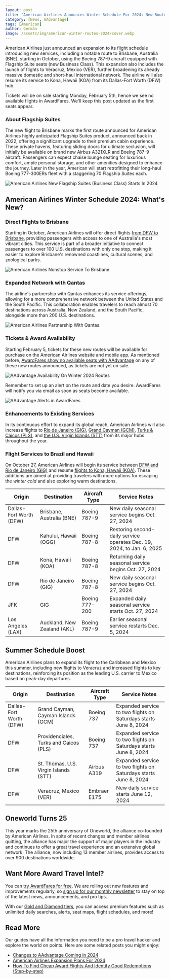 ```yaml
---
layout: post
title: "American Airlines Announces Winter Schedule For 2024: New Route to Brisbane with Flagship Suites & More"
category: [News, AAdvantage]
tags: [American]
author: Germán
image: /assets/img/american-winter-routes-2024/cover.webp
---
```


American Airlines just announced an expansion to its flight schedule introducing new services, including a notable route to Brisbane, Australia (BNE), starting in October, using the Boeing 787-9 aircraft equipped with Flagship Suite seats (new Business Class). This expansion also includes the launch of flights to Veracruz, Mexico (VER), further broadening its already massive domestic and short-haul international network. The airline will also resume its service to Kona, Hawaii (KOA) from its Dallas-Fort Worth (DFW) hub.

Tickets will be on sale starting Monday, February 5th, hence we see no available flights in AwardFares. We'll keep this post updated as the first seats appear.

### About Flagship Suites

The new flight to Brisbane marks the first route announced for American Airlines highly anticipated Flagship Suites product, announced back in 2022, offering a significant upgrade to their premium cabin experience. These private havens, featuring sliding doors for ultimate seclusion, will initially be available on brand new Airbus A321XLR and Boeing 787-9 aircraft. Passengers can expect chaise lounge seating for luxurious comfort, ample personal storage, and other amenities designed to enhance the journey. Later in the year, American will start retrofitting their long-haul Boeing 777-300ERs fleet with a staggering 70 Flagship Suites each.

<img src="../assets/img/american-winter-routes-2024/aa-flagship-suite.webp" alt="American Airlines New Flagship Suites (Business Class) Starts In 2024" class="noborder"/>

## American Airlines Winter Schedule 2024: What's New?

### Direct Flights to Brisbane

Starting in October, American Airlines will offer direct flights [from DFW to Brisbane](https://awardfares.com/search?DFW.BNE.;z:aadvantage), providing passengers with access to one of Australia's most vibrant cities. This service is part of a broader initiative to connect passengers to over 100 U.S. destinations with only one stop, making it easier to explore Brisbane's renowned coastlines, cultural scenes, and zoological parks.

<img src="../assets/img/american-winter-routes-2024/brisbane.webp" alt="American Airlines Nonstop Service To Brisbane" class="noborder"/>

### Expanded Network with Qantas

The airline's partnership with Qantas enhances its service offerings, allowing for a more comprehensive network between the United States and the South Pacific. This collaboration enables travelers to reach almost 70 destinations across Australia, New Zealand, and the South Pacific, alongside more than 200 U.S. destinations.

<img src="../assets/img/american-winter-routes-2024/american-quantas.webp" alt="American Airlines Partnership With Qantas." class="noborder"/>

### Tickets & Award Availability

Starting February 5, tickets for these new routes will be available for purchase on the American Airlines website and mobile app. As mentioned before, [AwardFares show no available seats with AAdvantage](https://awardfares.com/search?DFW.BNE.;z:aadvantage) on any of these new routes announced, as tickets are not yet on sale.

<img src="../assets/img/american-winter-routes-2024/availability.webp" alt="AAdvantage Availability On Winter 2024 Routes" class="noborder"/>

Remember to set up an alert on the route and date you desire. AwardFares will notify you via email as soon as seats become available.

<img src="../assets/img/american-winter-routes-2024/alert.webp" alt="AAdvantage Alerts in AwardFares" class="noborder"/>

### Enhancements to Existing Services

In its continuous effort to expand its global reach, American Airlines will also increase flights to [Rio de Janeiro (GIG)](https://awardfares.com/search?DFW.GIG.;z:aadvantage), [Grand Cayman (GCM)](https://awardfares.com/search?DFW.GCM.;z:aadvantage), [Turks & Caicos (PLS)](https://awardfares.com/search?DFW.PLS.;z:aadvantage), and [the U.S. Virgin Islands (STT)](https://awardfares.com/search?DFW.STT.;z:aadvantage) from its major hubs throughout the year.

### Flight Services to Brazil and Hawaii

On October 27, American Airlines will begin its service between [DFW and Rio de Janeiro (GIG)](https://awardfares.com/search?DFW.GIG.;z:aadvantage) and resume [flights to Kona, Hawaii (KOA)](https://awardfares.com/search?DFW.KOA.;z:aadvantage). These additions are aimed at providing travelers with more options for escaping the *winter cold* and also exploring warm destinations.

| Origin              | Destination               | Aircraft Type | Service Notes                                        |
|---------------------|---------------------------|---------------|------------------------------------------------------|
| Dallas-Fort Worth (DFW) | Brisbane, Australia (BNE) | Boeing 787-9  | New daily seasonal service begins Oct. 27, 2024      |
| DFW                 | Kahului, Hawaii (OGG)     | Boeing 787-8  | Restoring second-daily service operates Dec. 19, 2024, to Jan. 6, 2025 |
| DFW                 | Kona, Hawaii (KOA)        | Boeing 787-8  | Returning daily seasonal service begins Oct. 27, 2024 |
| DFW                 | Rio de Janeiro (GIG)      | Boeing 787-8  | New daily seasonal service begins Oct. 27, 2024      |
| JFK                 | GIG                       | Boeing 777-200| Expanded daily seasonal service starts Oct. 27, 2024 |
| Los Angeles (LAX)   | Auckland, New Zealand (AKL)| Boeing 787-9  | Earlier seasonal service restarts Dec. 5, 2024        |

## Summer Schedule Boost

American Airlines plans to expand its flight to the Caribbean and Mexico this summer, including new flights to Veracruz and increased flights to key destinations, reinforcing its position as the leading U.S. carrier to Mexico based on peak-day departures.

| Origin              | Destination                          | Aircraft Type | Service Notes                                               |
|---------------------|--------------------------------------|---------------|-------------------------------------------------------------|
| Dallas-Fort Worth (DFW) | Grand Cayman, Cayman Islands (GCM)  | Boeing 737    | Expanded service to two flights on Saturdays starts June 8, 2024 |
| DFW                 | Providenciales, Turks and Caicos (PLS)| Boeing 737    | Expanded service to two flights on Saturdays starts June 8, 2024 |
| DFW                 | St. Thomas, U.S. Virgin Islands (STT) | Airbus A319   | Expanded service to two flights on Saturdays starts June 8, 2024 |
| DFW                 | Veracruz, Mexico (VER)               | Embraer E175  | New daily service starts June 12, 2024                       |

## Oneworld Turns 25

This year marks the 25th anniversary of Oneworld, the alliance co-founded by American Airlines. In spite of recent changes and member airlines quitting, the alliance has major the support of major players in the industry and continues to offer a great travel experience and an extensive global network. The alliance, now including 13 member airlines, provides access to over 900 destinations worldwide.

## Want More Award Travel Intel?

You can [try AwardFares for free](https://awardfares.com/). We are rolling out new features and improvements regularly, so [sign up for our monthly newsletter](https://awardfares.com/newsletter) to stay on top of the latest news, announcements, and pro tips.

With our [Gold and Diamond tiers](https://awardfares.com/pricing), you can access premium features such as unlimited daily searches, alerts, seat maps, flight schedules, and more!

## Read More

Our guides have all the information you need to be a pro travel hacker and explore the world on points. Here are some related posts you might enjoy:

- [Changes to AAdvantage Coming in 2024](https://blog.awardfares.com/aadvantage-program-updates-2024/)
- [American Airlines Expansion Plans For 2024](https://blog.awardfares.com/american-airlines-2024/)
- [How To Find Cheap Award Flights And Identify Good Redemptions (Step-by-step)](https://blog.awardfares.com/how-to-find-cheap-award-flights/)
